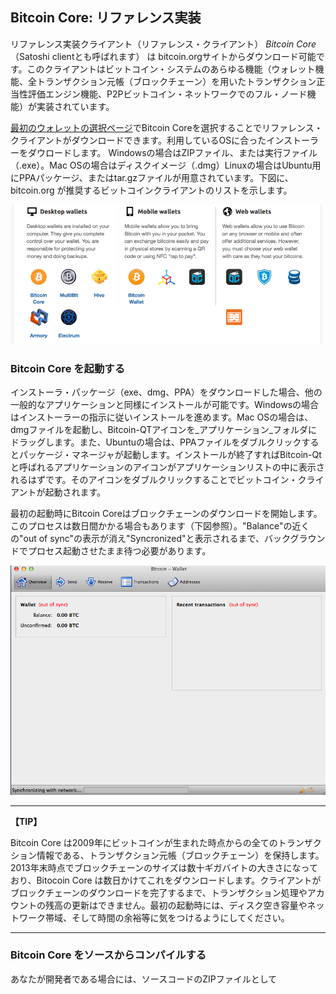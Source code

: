 ## Bitcoin Core: リファレンス実装

リファレンス実装クライアント（リファレンス・クライアント）  *Bitcoin Core* （Satoshi clientとも呼ばれます） は bitcoin.orgサイトからダウンロード可能です。このクライアントはビットコイン・システムのあらゆる機能（ウォレット機能、全トランザクション元帳（ブロックチェーン）を用いたトランザクション正当性評価エンジン機能、P2Pビットコイン・ネットワークでのフル・ノード機能）が実装されています。

[最初のウォレットの選択ページ](http://bitcoin.org/en/choose-your-wallet)でBitcoin Coreを選択することでリファレンス・クライアントがダウンロードできます。利用しているOSに合ったインストーラーをダウロードします。 Windowsの場合はZIPファイル、または実行ファイル（.exe）。Mac OSの場合はディスクイメージ（.dmg）Linuxの場合はUbuntu用にPPAパッケージ、またはtar.gzファイルが用意されています。下図に、bitcoin.org が推奨するビットコインクライアントのリストを示します。

!["bitcoin.orgのクライアント選択画面"](00_images/msbt_0301.png "bitcoin.orgのクライアント選択画面")

 ### Bitcoin Core を起動する
 
 インストーラ・パッケージ（exe、dmg、PPA）をダウンロードした場合、他の一般的なアプリケーションと同様にインストールが可能です。Windowsの場合はインストーラーの指示に従いインストールを進めます。Mac OSの場合は、dmgファイルを起動し、Bitcoin-QTアイコンを_アプリケーション_フォルダにドラッグします。また、Ubuntuの場合は、PPAファイルをダブルクリックするとパッケージ・マネージャが起動します。インストールが終了すればBitcoin-Qtと呼ばれるアプリケーションのアイコンがアプリケーションリストの中に表示されるはずです。そのアイコンをダブルクリックすることでビットコイン・クライアントが起動されます。
 
最初の起動時にBitcoin Coreはブロックチェーンのダウンロードを開始します。このプロセスは数日間かかる場合もあります（下図参照）。"Balance"の近くの"out of sync"の表示が消え"Syncronized"と表示されるまで、バックグラウンドでプロセス起動させたまま待つ必要があります。

!["ブロックチェーンをダウンロード中のBitcoin Core の画面"](00_images/msbt_0302.png "ブロックチェーンをダウンロード中のBitcoin Core の画面")

---
**【TIP】**

Bitcoin Core は2009年にビットコインが生まれた時点からの全てのトランザクション情報である、トランザクション元帳（ブロックチェーン）を保持します。2013年末時点でブロックチェーンのサイズは数十ギガバイトの大きさになっており、Bitocoin Core は数日かけてこれをダウンロードします。クライアントがブロックチェーンのダウンロードを完了するまで、トランザクション処理やアカウントの残高の更新はできません。最初の起動時には、ディスク空き容量やネットワーク帯域、そして時間の余裕等に気をつけるようにしてください。

---

### Bitcoin Core をソースからコンパイルする

あなたが開発者である場合には、ソースコードのZIPファイルとして
